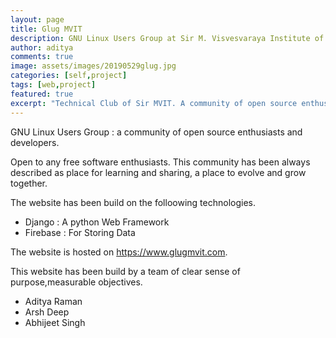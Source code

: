```yaml
---
layout: page
title: Glug MVIT
description: GNU Linux Users Group at Sir M. Visvesvaraya Institute of Technology
author: aditya
comments: true
image: assets/images/20190529glug.jpg
categories: [self,project]
tags: [web,project]
featured: true
excerpt: "Technical Club of Sir MVIT. A community of open source enthusiasts and developers."
---
```


GNU Linux Users Group : a community of open source enthusiasts and developers.

Open to any free software enthusiasts. This community has been always described as place for learning and sharing, a place to evolve and grow together.

The website has been build on the folloowing technologies.
- Django : A python Web Framework
- Firebase : For Storing Data

The website is hosted on https://www.glugmvit.com.

This website has been build by a team of clear sense of purpose,measurable objectives.
- Aditya Raman
- Arsh Deep
- Abhijeet Singh

